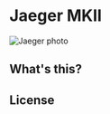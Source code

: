 # Jaeger MKII

![Jaeger photo](http://www.bilbaodynamics.com/images/Fotos_Jaeger_MKI/IMG_9595.jpg)

## What's this?



## License
